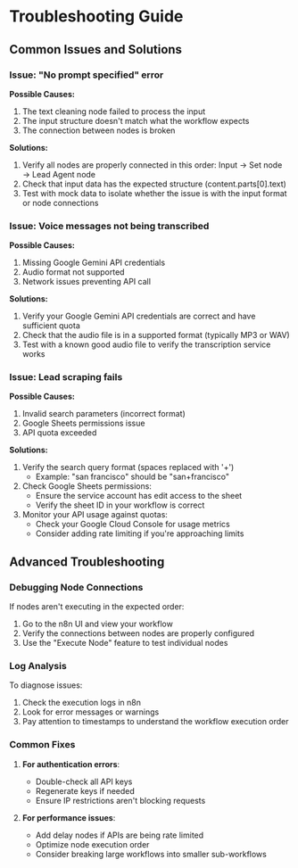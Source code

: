 # Troubleshooting Guide

## Common Issues and Solutions

### Issue: "No prompt specified" error

**Possible Causes:**
1. The text cleaning node failed to process the input
2. The input structure doesn't match what the workflow expects
3. The connection between nodes is broken

**Solutions:**
1. Verify all nodes are properly connected in this order: Input → Set node → Lead Agent node
2. Check that input data has the expected structure (content.parts[0].text)
3. Test with mock data to isolate whether the issue is with the input format or node connections

### Issue: Voice messages not being transcribed

**Possible Causes:**
1. Missing Google Gemini API credentials
2. Audio format not supported
3. Network issues preventing API call

**Solutions:**
1. Verify your Google Gemini API credentials are correct and have sufficient quota
2. Check that the audio file is in a supported format (typically MP3 or WAV)
3. Test with a known good audio file to verify the transcription service works

### Issue: Lead scraping fails

**Possible Causes:**
1. Invalid search parameters (incorrect format)
2. Google Sheets permissions issue
3. API quota exceeded

**Solutions:**
1. Verify the search query format (spaces replaced with '+')
   - Example: "san francisco" should be "san+francisco"
2. Check Google Sheets permissions:
   - Ensure the service account has edit access to the sheet
   - Verify the sheet ID in your workflow is correct
3. Monitor your API usage against quotas:
   - Check your Google Cloud Console for usage metrics
   - Consider adding rate limiting if you're approaching limits

## Advanced Troubleshooting

### Debugging Node Connections

If nodes aren't executing in the expected order:

1. Go to the n8n UI and view your workflow
2. Verify the connections between nodes are properly configured
3. Use the "Execute Node" feature to test individual nodes

### Log Analysis

To diagnose issues:

1. Check the execution logs in n8n
2. Look for error messages or warnings
3. Pay attention to timestamps to understand the workflow execution order

### Common Fixes

1. **For authentication errors**:
   - Double-check all API keys
   - Regenerate keys if needed
   - Ensure IP restrictions aren't blocking requests

2. **For performance issues**:
   - Add delay nodes if APIs are being rate limited
   - Optimize node execution order
   - Consider breaking large workflows into smaller sub-workflows
